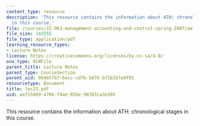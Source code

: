 ```yaml
---
content_type: resource
description: 'This resource contains the information about ATH: chronological stages
  in this course.'
file: /courses/15-963-management-accounting-and-control-spring-2007/aef15469a706f4ae855e98783ca3e385_lec23.pdf
file_size: 142555
file_type: application/pdf
learning_resource_types:
- Lecture Notes
license: https://creativecommons.org/licenses/by-nc-sa/4.0/
ocw_type: OCWFile
parent_title: Lecture Notes
parent_type: CourseSection
parent_uid: 09db57b7-6ecc-cd7b-5d76-b71b35fe0f91
resourcetype: Document
title: lec23.pdf
uid: aef15469-a706-f4ae-855e-98783ca3e385
---
```

This resource contains the information about ATH: chronological stages in this course.